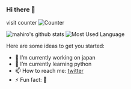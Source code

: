 ### Hi there 👋

visit counter
![Counter](https://profile-counter.glitch.me/Neos21/count.svg)

![mahiro's github stats](https://github-readme-stats.vercel.app/api?username=mahiro72&theme=dracula)
![Most Used Language](https://github-readme-stats.vercel.app/api/top-langs/?username=mahiro72&layout=compact&theme=dracula)

Here are some ideas to get you started:

- 🔭 I’m currently working on japan
- 🌱 I’m currently learning python
- 📫 How to reach me: [twitter](https://twitter.com/kzhMEzKhYxG1LOv)
- ⚡ Fun fact: 🐍


